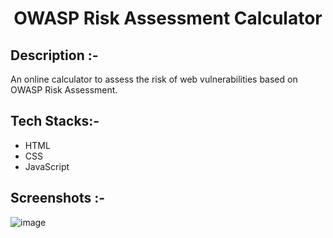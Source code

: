 # <p align="center">OWASP Risk Assessment Calculator</p>

## Description :-

An online calculator to assess the risk of web vulnerabilities based on OWASP Risk Assessment.

## Tech Stacks:-

- HTML
- CSS
- JavaScript

## Screenshots :-

![image](https://github.com/user-attachments/assets/3433a692-b00f-4355-bd6f-e515204fb3dd)
